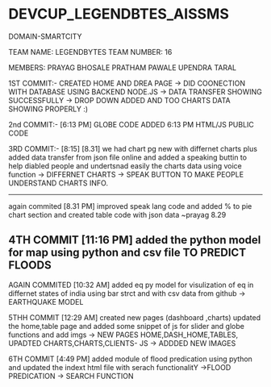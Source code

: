 # DEVCUP_LEGENDBTES_AISSMS
DOMAIN-SMARTCITY

TEAM NAME: LEGENDBYTES
TEAM NUMBER: 16

MEMBERS: PRAYAG BHOSALE
PRATHAM PAWALE
UPENDRA TARAL


1ST COMMIT:-
CREATED HOME AND DREA PAGE
-> DID COONECTION WITH DATABASE USING BACKEND NODE.JS 
-> DATA TRANSFER SHOWING SUCCESSFULLY 
-> DROP DOWN ADDED AND TOO CHARTS DATA SHOWING PROPERLY :)


2nd COMMIT:- [6:13 PM]
GLOBE CODE ADDED 6:13 PM HTML/JS PUBLIC CODE


3RD COMMIT:- [8:15] [8.31]
we had chart pg new with differnet charts plus added data transfer from json file online and added a speaking buttin to help diabled people and undertsnad easily the charts data using voice function
-> DIFFERNET CHARTS
-> SPEAK BUTTON TO MAKE PEOPLE UNDERSTAND CHARTS INFO. 

 ------------------------------
 again commited [8.31 PM]
 improved speak lang code and added % to pie chart section and created table code with json data  ~prayag 8.29
 
 4TH COMMIT [11:16 PM]
 added the python model for map using python and csv file TO PREDICT FLOODS
 --------------------------------------
 AGAIN COMMITED  [10:32 AM]
 added eq py model for visulization of eq in differnet states of india using bar strct and with csv data from github
 -> EARTHQUAKE MODEL
 
 5THH COMMIT [12:29 AM]
 created new pages (dashboard ,charts) updated the home,table page and added some snippet of js for slider and globe functions and add imgs
 -> NEW PAGES HOME,DASH_HOME,TABLES, UPADTED CHARTS,CHARTS,CLIENTS- JS 
 -> ADDDED NEW IMAGES 
 
 6TH COMMIT [4:49 PM]
 added module of flood predication using python and updated the indext html file with serach functionalitY
 ->FLOOD PREDICATION 
 -> SEARCH FUNCTION
